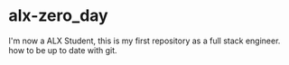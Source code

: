 # alx-zero_day
I'm now a ALX Student, this is my first repository as a full stack engineer.
how to be up to date with git.
